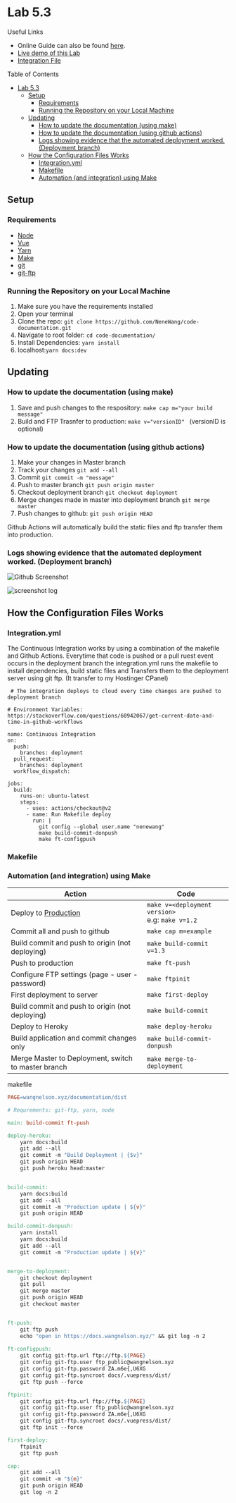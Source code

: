 
# Lab 5.3

Useful Links
- Online Guide can also be found [here](https://docs.wangnelson.xyz/code/guide.html).
- [Live demo of this Lab](https://docs.wangnelson.xyz/)
- [Integration File](https://github.com/NeneWang/code-documentation/blob/master/.github/workflows/integration.yml)


Table of Contents
- [Lab 5.3](#lab-53)
  - [Setup](#setup)
    - [Requirements](#requirements)
    - [Running the Repository on your Local Machine](#running-the-repository-on-your-local-machine)
  - [Updating](#updating)
    - [How to update the documentation (using make)](#how-to-update-the-documentation-using-make)
    - [How to update the documentation (using github actions)](#how-to-update-the-documentation-using-github-actions)
    - [Logs showing evidence that the automated deployment worked. (Deployment branch)](#logs-showing-evidence-that-the-automated-deployment-worked-deployment-branch)
  - [How the Configuration Files Works](#how-the-configuration-files-works)
    - [Integration.yml](#integrationyml)
    - [Makefile](#makefile)
    - [Automation (and integration) using Make](#automation-and-integration-using-make)

## Setup

### Requirements
- [Node](https://nodejs.org/en/download/ )
- [Vue](https://vuejs.org/v2/guide/installation.html)
- [Yarn](https://classic.yarnpkg.com/en/docs/install/#windows-stable)
- [Make](http://gnuwin32.sourceforge.net/packages/make.htm)
- [git](https://git-scm.com/downloads)
- [git-ftp](https://blog.jongallant.com/2017/01/install-git-ftp-windows/)



### Running the Repository on your Local Machine

 1. Make sure you have the requirements installed 
 2. Open your terminal
 3. Clone the repo: ```git clone https://github.com/NeneWang/code-documentation.git```
 4. Navigate to root folder: ```cd code-documentation/ ```
 5. Install Dependencies: ```yarn install```
 6. localhost:```yarn docs:dev``` 


## Updating

### How to update the documentation (using make)

 1. Save and push changes to the respository: ```make cap m="your build message"```
 2. Build and FTP Trasnfer to production: ```make v="versionID" ``` (versionID is optional)

### How to update the documentation (using github actions)


 1. Make your changes in Master branch
 2. Track your changes ```git add --all```
 3. Commit ```git commit -m "message"```
 4. Push to master branch ```git push origin master```
 5. Checkout deployment branch ```git checkout deployment```
 6. Merge changes made in master into deployment branch ```git merge master```
 7. Push changes to github: ```git push origin HEAD```
 
 Github Actions will automatically build the static files and ftp transfer them into production.

 ### Logs showing evidence that the automated deployment worked. (Deployment branch)

![Github Screenshot](https://s3.us-west-2.amazonaws.com/secure.notion-static.com/fabb00c7-0e05-4f49-979c-03e35f54e544/Untitled.png?X-Amz-Algorithm=AWS4-HMAC-SHA256&X-Amz-Credential=AKIAT73L2G45O3KS52Y5%2F20210812%2Fus-west-2%2Fs3%2Faws4_request&X-Amz-Date=20210812T213102Z&X-Amz-Expires=86400&X-Amz-Signature=e895148b207f59489f38269ffc426574d451085fb7d29c0025a38f77fbe7cd7c&X-Amz-SignedHeaders=host&response-content-disposition=filename%20%3D%22Untitled.png%22)

 ![screenshot log](https://i.ibb.co/Gcdcjpw/screencapture-github-Nene-Wang-code-documentation-runs-3315009118-2021-08-12-15-06-40.png)


## How the Configuration Files Works

 ### Integration.yml
 The Continuous Integration works by using a combination of the makefile and Github Actions. Everytime that code is pushed or a pull ruest event occurs in the deployment branch the integration.yml runs the makefile to install dependencies, build static files and Transfers them to the deployment server using git ftp. (It transfer to my Hostinger CPanel)
```
 # The integration deploys to cloud every time changes are pushed to deployment branch

# Environment Variables: https://stackoverflow.com/questions/60942067/get-current-date-and-time-in-github-workflows

name: Continuous Integration
on:
  push:
    branches: deployment
  pull_request:
    branches: deployment
  workflow_dispatch:

jobs:
  build:
    runs-on: ubuntu-latest
    steps:
      - uses: actions/checkout@v2   
      - name: Run Makefile deploy
        run: |
          git config --global user.name "nenewang"
          make build-commit-donpush
          make ft-configpush
```


### Makefile


### Automation (and integration) using Make
| Action                                               | Code                                                          |
| ---------------------------------------------------- | ------------------------------------------------------------- |
| Deploy to [Production](https://docs.wangnelson.xyz/) | ```make v=<deployment version> ``` <br> e.g: ```make v=1.2``` |
| Commit all and push to github                        | ```make cap m=example```                                      |
| Build commit and push to origin (not deploying)      | ```make build-commit v=1.3```                                 |
| Push to production                                   | ```make ft-push ```                                           |
| Configure FTP settings (page - user - password)      | ```make ftpinit ```                                           |
| First deployment to server                           | ```make first-deploy ```                                      |
| Build commit and push to origin (not deploying)      | ```make build-commit ```                                      |
| Deploy to Heroky                                     | ```make deploy-heroku```                                      |
| Build application and commit changes only            | ```make build-commit-donpush```                               |
| Merge Master to Deployment, switch to master branch  | ```make merge-to-deployment```                                |


makefile
``` makefile
PAGE=wangnelson.xyz/documentation/dist

# Requrements: git-ftp, yarn, node

main: build-commit ft-push

deploy-heroku:
	yarn docs:build
	git add --all
	git commit -m "Build Deployment | {$v}"
	git push origin HEAD
	git push heroku head:master


build-commit:
	yarn docs:build
	git add --all
	git commit -m "Production update | ${v}"	
	git push origin HEAD

build-commit-donpush:
	yarn install
	yarn docs:build
	git add --all
	git commit -m "Production update | ${v}"


merge-to-deployment:
	git checkout deployment
	git pull
	git merge master
	git push origin HEAD
	git checkout master


ft-push:
	git ftp push 
	echo "open in https://docs.wangnelson.xyz/" && git log -n 2
	
ft-configpush:
	git config git-ftp.url ftp://ftp.${PAGE}
	git config git-ftp.user ftp_public@wangnelson.xyz
	git config git-ftp.password ZA.m6e{,U6XG
	git config git-ftp.syncroot docs/.vuepress/dist/
	git ftp push --force

ftpinit:
	git config git-ftp.url ftp://ftp.${PAGE}
	git config git-ftp.user ftp_public@wangnelson.xyz
	git config git-ftp.password ZA.m6e{,U6XG
	git config git-ftp.syncroot docs/.vuepress/dist/
	git ftp init --force

first-deploy:
	ftpinit
	git ftp push

cap:
	git add --all
	git commit -m "${m}"
	git push origin HEAD
	git log -n 2


```